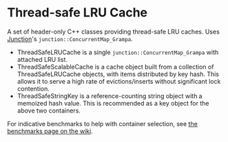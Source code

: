 Thread-safe LRU Cache
=====================

A set of header-only C++ classes providing thread-safe LRU caches. Uses [Junction](https://github.com/preshing/junction)'s
`junction::ConcurrentMap_Grampa`.

* ThreadSafeLRUCache is a single `junction::ConcurrentMap_Grampa` with attached LRU
  list.
* ThreadSafeScalableCache is a cache object built from a collection of
  ThreadSafeLRUCache objects, with items distributed by key hash. This allows
  it to serve a high rate of evictions/inserts without significant lock
  contention.
* ThreadSafeStringKey is a reference-counting string object with a memoized
  hash value. This is recommended as a key object for the above two containers.

For indicative benchmarks to help with container selection, see
[the benchmarks page on the wiki](https://github.com/tstarling/thread-safe-lru/wiki/Benchmarks).
